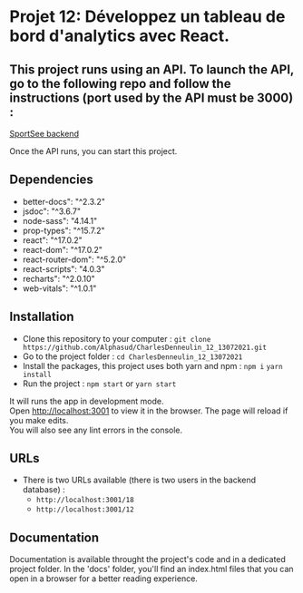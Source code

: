 # Projet 12: Développez un tableau de bord d'analytics avec React.

## This project runs using an API. To launch the API, go to the following repo and follow the instructions (port used by the API must be 3000) :

[SportSee backend](https://github.com/Alphasud/P9-front-end-dashboard)

Once the API runs, you can start this project.

## Dependencies
- better-docs": "^2.3.2"
- jsdoc": "^3.6.7"
- node-sass": "4.14.1"
- prop-types": "^15.7.2"
- react": "^17.0.2"
- react-dom": "^17.0.2"
- react-router-dom": "^5.2.0"
- react-scripts": "4.0.3"
- recharts": "^2.0.10"
- web-vitals": "^1.0.1"

## Installation
- Clone this repository to your computer :
`git clone https://github.com/Alphasud/CharlesDenneulin_12_13072021.git`
- Go to the project folder :
`cd CharlesDenneulin_12_13072021`
- Install the packages, this project uses both yarn and npm :
`npm i`
`yarn install`
- Run the project :
`npm start`
or
`yarn start`

It will runs the app in development mode.\
Open [http://localhost:3001](http://localhost:3001) to view it in the browser.
The page will reload if you make edits.\
You will also see any lint errors in the console.

## URLs
- There is two URLs available (there is two users in the backend database) :
    - `http://localhost:3001/18`
    - `http://localhost:3001/12`

## Documentation
Documentation is available throught the project's code and in a dedicated project folder. 
In the 'docs' folder, you'll find an index.html files that you can open in a browser for a better reading experience.





